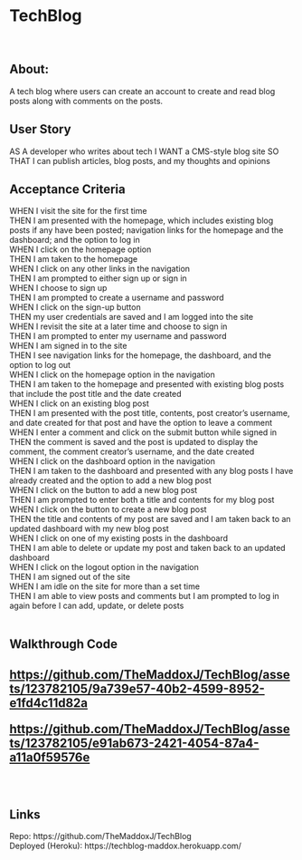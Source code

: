 <h1> TechBlog </h1>
<br>
  <h2> About: </h2>
  A tech blog where users can create an account to create and read blog posts along with comments on the posts. 
  <br>
  <h2> User Story </h2>
  AS A developer who writes about tech
I WANT a CMS-style blog site
SO THAT I can publish articles, blog posts, and my thoughts and opinions
<br>
  <h2> Acceptance Criteria </h2>
  WHEN I visit the site for the first time<br>
THEN I am presented with the homepage, which includes existing blog posts if any have been posted; navigation links for the homepage and the dashboard; and the option to log in<br>
WHEN I click on the homepage option<br>
THEN I am taken to the homepage<br>
WHEN I click on any other links in the navigation<br>
THEN I am prompted to either sign up or sign in<br>
WHEN I choose to sign up<br>
THEN I am prompted to create a username and password<br>
WHEN I click on the sign-up button<br>
THEN my user credentials are saved and I am logged into the site<br>
WHEN I revisit the site at a later time and choose to sign in<br>
THEN I am prompted to enter my username and password<br>
WHEN I am signed in to the site<br>
THEN I see navigation links for the homepage, the dashboard, and the option to log out<br>
WHEN I click on the homepage option in the navigation<br>
THEN I am taken to the homepage and presented with existing blog posts that include the post title and the date created<br>
WHEN I click on an existing blog post<br>
THEN I am presented with the post title, contents, post creator’s username, and date created for that post and have the option to leave a comment<br>
WHEN I enter a comment and click on the submit button while signed in<br>
THEN the comment is saved and the post is updated to display the comment, the comment creator’s username, and the date created<br>
WHEN I click on the dashboard option in the navigation<br>
THEN I am taken to the dashboard and presented with any blog posts I have already created and the option to add a new blog post<br>
WHEN I click on the button to add a new blog post<br>
THEN I am prompted to enter both a title and contents for my blog post<br>
WHEN I click on the button to create a new blog post<br>
THEN the title and contents of my post are saved and I am taken back to an updated dashboard with my new blog post<br>
WHEN I click on one of my existing posts in the dashboard<br>
THEN I am able to delete or update my post and taken back to an updated dashboard<br>
WHEN I click on the logout option in the navigation<br>
THEN I am signed out of the site<br>
WHEN I am idle on the site for more than a set time<br>
THEN I am able to view posts and comments but I am prompted to log in again before I can add, update, or delete posts<br>
<br>
<h2> Walkthrough Code <h2>
    

https://github.com/TheMaddoxJ/TechBlog/assets/123782105/9a739e57-40b2-4599-8952-e1fd4c11d82a


https://github.com/TheMaddoxJ/TechBlog/assets/123782105/e91ab673-2421-4054-87a4-a11a0f59576e

<br>
  <h2> Links </h2>
Repo: https://github.com/TheMaddoxJ/TechBlog <br>
Deployed (Heroku): https://techblog-maddox.herokuapp.com/
